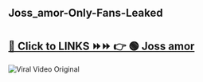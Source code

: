 
 ## Joss_amor-Only-Fans-Leaked

# <h2><a href="https://clipsfans.com/Joss_amor&ref=git">🔗 Click to LINKS ⏩⏩ 👉 🟢 Joss amor </a></h2>

<a href="https://clipsfans.com/Joss_amor&ref=git" rel="nofollow" data-target="animated-image.originalLink"><img src="https://i.ibb.co.com/xMMVF88/686577567.gif" alt="Viral Video Original" style="max-width: 100%; display: inline-block;" data-target="animated-image.originalImage"></a>
